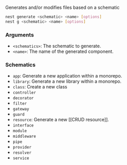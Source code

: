Generates and/or modifies files based on a schematic

```bash
nest generate <schematic> <name> [options]
nest g <schematic> <name> [options]
```

### Arguments

- `<schematics>`: The schematic to generate.
- ``<name>``: The name of the generated component.

### Schematics

- `app`: Generate a new application within a monorepo.
- `library`: Generate a new library within a monorepo.
- `class`: Create a new class
- `controller`
- ``decorator``
- `filter`
- `gateway`
- `guard`
- `resource`: Generate a new [[CRUD resource]].
- `interface`
- `module`
- `middleware`
- `pipe`
- `provider`
- `resolver`
- `service`